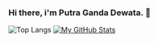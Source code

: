 ### Hi there, i'm Putra Ganda Dewata. 👋
![Top Langs](https://github-readme-stats.vercel.app/api/top-langs/?username=PutraGandaD&hide=assembly,makefile,perl,c,c++,shell,css,scss,html&theme=tokyonight)
[![My GitHub Stats](https://github-readme-stats.vercel.app/api/?username=PutraGandaD&count_private=true&theme=tokyonight&showicons=true)]()



